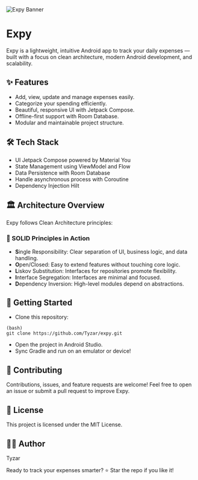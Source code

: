 <img src="https://github.com/user-attachments/assets/630592fb-b307-4022-b2be-81d11401ba82" alt="Expy Banner"/>

# Expy

Expy is a lightweight, intuitive Android app to track your daily expenses — built with a focus on clean architecture, modern Android development, and scalability.

## ✨ Features

- Add, view, update and manage expenses easily.
- Categorize your spending efficiently.
- Beautiful, responsive UI with Jetpack Compose.
- Offline-first support with Room Database.
- Modular and maintainable project structure.

## 🛠️ Tech Stack

- UI Jetpack Compose powered by Material You
- State Management using ViewModel and Flow
- Data Persistence with Room Database
- Handle asynchronous process with Coroutine
- Dependency Injection Hilt

## 🏛️ Architecture Overview
Expy follows Clean Architecture principles:

### 🧹 SOLID Principles in Action
- **S**ingle Responsibility: Clear separation of UI, business logic, and data handling.
- **O**pen/Closed: Easy to extend features without touching core logic.
- **L**iskov Substitution: Interfaces for repositories promote flexibility.
- **I**nterface Segregation: Interfaces are minimal and focused.
- **D**ependency Inversion: High-level modules depend on abstractions.

## 🚀 Getting Started
- Clone this repository:

```
(bash)
git clone https://github.com/Tyzar/expy.git
```

- Open the project in Android Studio.
- Sync Gradle and run on an emulator or device!

## 🤝 Contributing
Contributions, issues, and feature requests are welcome!
Feel free to open an issue or submit a pull request to improve Expy.

## 📄 License
This project is licensed under the MIT License.

## 👨‍💻 Author
Tyzar

Ready to track your expenses smarter?
⭐️ Star the repo if you like it!
